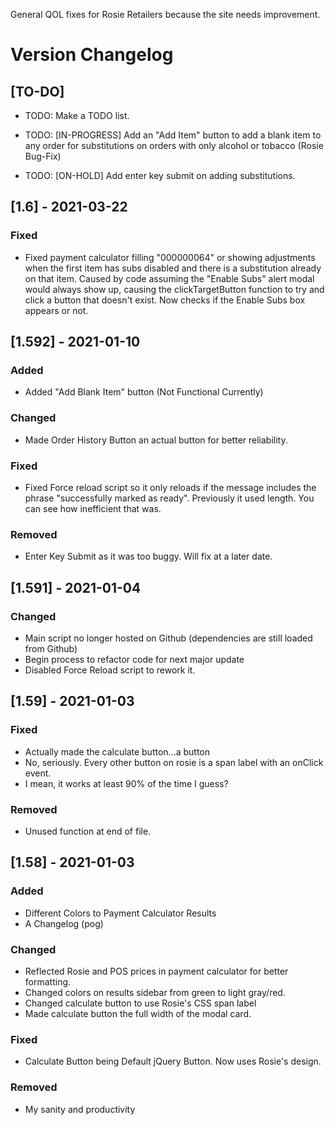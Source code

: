 General QOL fixes for Rosie Retailers because the site needs improvement.


# Version Changelog

## [TO-DO]

- TODO: Make a TODO list.

- TODO: [IN-PROGRESS] Add an "Add Item" button to add a blank item to any order for substitutions on orders with only alcohol or tobacco (Rosie Bug-Fix) 

- TODO: [ON-HOLD] Add enter key submit on adding substitutions.


## [1.6] - 2021-03-22


### Fixed

- Fixed payment calculator filling "000000064" or showing adjustments when the first item has subs disabled and there is a substitution already on that item. Caused by code assuming the "Enable Subs" alert modal would always show up, causing the clickTargetButton function to try and click a button that doesn't exist. Now checks if the Enable Subs box appears or not.


## [1.592] - 2021-01-10

### Added

- Added "Add Blank Item" button (Not Functional Currently)

### Changed

- Made Order History Button an actual button for better reliability.

### Fixed

- Fixed Force reload script so it only reloads if the message includes the phrase "successfully marked as ready". Previously it used length. You can see how inefficient that was.

### Removed

- Enter Key Submit as it was too buggy. Will fix at a later date.


## [1.591] - 2021-01-04

### Changed

- Main script no longer hosted on Github (dependencies are still loaded from Github)
- Begin process to refactor code for next major update
- Disabled Force Reload script to rework it.

## [1.59] - 2021-01-03

### Fixed

- Actually made the calculate button...a button
- No, seriously. Every other button on rosie is a span label with an onClick event.
- I mean, it works at least 90% of the time I guess? 

### Removed

- Unused function at end of file.

## [1.58] - 2021-01-03

### Added

- Different Colors to Payment Calculator Results
- A Changelog (pog)

### Changed

- Reflected Rosie and POS prices in payment calculator for better formatting.
- Changed colors on results sidebar from green to light gray/red.
- Changed calculate button to use Rosie's CSS span label
- Made calculate button the full width of the modal card.

### Fixed

- Calculate Button being Default jQuery Button. Now uses Rosie's design.

### Removed

- My sanity and productivity
